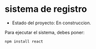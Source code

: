 <h1>sistema de registro</h1>

- Estado del proyecto: En construccion.

Para ejecutar el sistema, debes poner: 

```npm install react```
